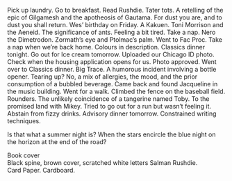 Pick up laundry. Go to breakfast. Read Rushdie. Tater tots. A retelling of the epic of Gilgamesh and the apotheosis of Gautama. For dust you are, and to dust you shall return. Wes’ birthday on Friday. A Kakuen. Toni Morrison and the Aeneid. The significance of ants. Feeling a bit tired. Take a nap. Nero the Dimetrodon. Zormath’s eye and Ptolmac’s palm. Went to Fac Proc. Take a nap when we’re back home. Colours in description. Classics dinner tonight. Go out for Ice cream tomorrow. Uploaded our Chicago ID photo. Check when the housing application opens for us. Photo approved. Went over to Classics dinner. Big Trace. A humorous incident involving a bottle opener. Tearing up? No, a mix of allergies, the mood, and the prior consumption of a bubbled beverage. Came back and found Jacqueline in the music building. Went for a walk. Climbed the fence on the baseball field. Rounders. The unlikely coincidence of a tangerine named Toby. To the promised land with Mikey. Tried to go out for a run but wasn’t feeling it. Abstain from fizzy drinks. Advisory dinner tomorrow. Constrained writing techniques.

Is that what a summer night is? When the stars encircle the blue night on the horizon at the end of the road?

Book cover  
Black spine, brown cover, scratched white letters Salman Rushdie.  
Card Paper. Cardboard.

